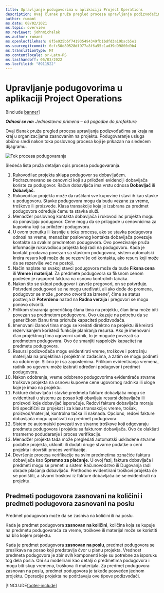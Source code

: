 ```yaml
---
title: Upravljanje podugovorima u aplikaciji Project Operations
description: Ovaj članak pruža pregled procesa upravljanja podizvođačima sa kraja na kraj obično u organizacijama zasnovanim na projektu.
author: rumant
ms.date: 08/02/2021
ms.topic: overview
ms.reviewer: johnmichalak
ms.author: rumant
ms.openlocfilehash: 8f5e025b5f741935494349fb1bdfd3a19bacb5e1
ms.sourcegitcommit: 6cfc50d89528df977a8f6a55c1ad39d99800d9b4
ms.translationtype: MT
ms.contentlocale: sr-Latn-RS
ms.lasthandoff: 06/03/2022
ms.locfileid: "8911522"
---
```

# <a name="subcontract-management-in-project-operations"></a>Upravljanje podugovorima u aplikaciji Project Operations

[!include [banner](../../includes/dataverse-preview.md)]

_**Odnosi se na:** Jednostavna primena – od pogodbe do profakture_

Ovaj članak pruža pregled procesa upravljanja podizvođačima sa kraja na kraj u organizacijama zasnovanim na projektu. Podugovaranje usluga obično sledi nakon toka poslovnog procesa koji je prikazan na sledećem dijagramu.

![Tok procesa podugovaranja](../media/SubcontractingProcessFlow.png)

Sledeća lista pruža detaljan opis procesa podugovaranja.

1. Rukovodilac projekta sklapa podugovor sa dobavljačem. Podrazumevano se cenovnici koji su priloženi evidenciji dobavljača koriste za podugovor. Račun dobavljača ima vrstu odnosa **Dobavljač** ili **Dobavljač**.
2. Rukovodilac projekta može da raščlani sve kupovine i stavi ih kao stavke u podugovoru. Stavke podugovora mogu da budu vezane za vreme, troškove ili proizvode. Klasa transakcije koja je izabrana za predmet podugovora određuje čemu ta stavka služi.
3. Menadžer poslovnog kontakta dobavljača i rukovodilac projekta mogu da ponavljaju podugovor. Cene mogu da se prilagode u cenovnicima za kupovinu koji su priloženi podugovoru.
4. U ovom trenutku ili kasnije u toku procesa, ako se stavka podugovora odnosi na vreme, menadžer poslovnog kontakta dobavljača povezuje kontakte sa svakim predmetom podugovora. Ovo povezivanje pruža informacije rukovodiocu projekta koji radi na podugovoru. Kada je kontakt prodavca povezan sa stavkom podugovora, sistem automatski kreira resurs koji može da se rezerviše od kontakta, ako resurs koji može da se rezerviše već ne postoji.
5. Način naplate na svakoj stavci podugovora može da bude **Fiksna cena** ili **Vreme i materijal**. Za predmete podugovora sa fiksnom cenom podešen je raspored faktura na osnovu kontrolnih tačaka.
6.  Nakon što se sklopi podugovor i završe pregovori, on se potvrđuje. Potvrđeni podugovori se ne mogu uređivati, ali ako dođe do promena, podugovor se može „ponovo otvoriti za izmene“, čime se status postavlja iz **Potvrđeno** nazad na **Radna verzija** i pregovori se mogu ponovo otvoriti. 
7.  Prilikom stvaranja generičkog člana tima na projektu, član tima može biti povezan sa predmetom podugovora. Ovo ukazuje na potrebu da se generičkom članu tima pridruže kapaciteti podizvođača.
8.  Imenovani članovi tima mogu se kreirati direktno na projektu ili kreirati rezervisanjem koristeći funkcije planiranja resursa. Ako je imenovani član projektnog tima ugovorni radnik, to je moguće povezati sa predmetom podugovora. Ovo će smanjiti raspoloživ kapacitet na predmetu podugovora.
9.  Resursi podizvođača mogu evidentirati vreme, troškove i potrošnju materijala na projektima i projektnim zadacima, a zatim se mogu podneti na odobrenje. Slično je i sa zaposlenima. Prilikom evidentiranja vremena, radnik po ugovoru može izabrati određeni podugovor i predmet podugovora.
10. Nakon odobrenja, vreme odobreno podugovorima evidentiraće stvarne troškove projekta na osnovu kupovne cene ugovornog radnika ili uloge koje je imao na projektu.
11. Fakture dobavljača i stavke predmeta fakture dobavljača mogu se evidentirati u sistemu za posao koji obavljaju resursi dobavljača ili proizvodi koje dobavljač isporučuje. Redovi fakture dobavljača moraju biti specifični za projekat i za klasu transakcije: vreme, trošak, proizvod/materijal, kontrolna tačka ili naknada. Opciono, redovi fakture dobavljača mogu upućivati na predmet podugovora.
12. Sistem će automatski povezati sve stvarne troškove koji odgovaraju predmetu podugovora i projektu sa fakturom dobavljača. Ovo će olakšati trosmerno podudaranje i proces verifikacije.
13. Menadžer projekta tada može pregledati automatski usklađene stvarne podatke projekta, ukloniti ili dodati druge stvarne podatke o ceni projekta i dovršiti proces verifikacije.
14. Dovršenje procesa verifikacije na svim predmetima označiće fakturu dobavljača kao **Spremno za plaćanje**. U ovoj fazi, faktura dobavljača i predmeti mogu se preneti u sistem Računovodstvo ili Dugovanja radi obrade plaćanja dobavljaču. Prethodno evidentirani troškovi projekta će se poništiti, a stvarni troškovi iz fakture dobavljača će se evidentirati na projektu.

## <a name="quantity-based-subcontract-lines-and-work-based-subcontract-lines"></a>Predmeti podugovora zasnovani na količini i predmeti podugovora zasnovani na poslu

Predmet podugovora može da se zasniva na količini ili na poslu. 

Kada je predmet podugovora **zasnovan na količini**, količina koja se kupuje na predmetu podugovarača za vreme, troškove ili materijal može se koristiti na bilo kojem projektu.

Kada je predmet podugovora **zasnovan na poslu**, predmet podugovora se preslikava na posao koji predstavlja čvor u planu projekta. Vrednost predmeta podugovora je zbir svih komponenti koje su potrebne za isporuku tog dela posla. Oni su modelirani kao detalji o predmetima podugovora i mogu biti skup vremena, troškova ili materijala. Za predmet podugovora zasnovan na poslu, predmet podugovora je takođe posvećen jednom projektu. Operacije projekta ne podržavaju ove tipove podizvođači.

[!INCLUDE[footer-include](../../includes/footer-banner.md)]

